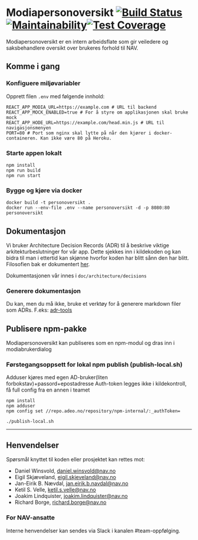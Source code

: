 # Modiapersonoversikt [![Build Status](https://travis-ci.org/navikt/modiapersonoversikt.svg?branch=master)](https://travis-ci.org/navikt/modiapersonoversikt) [![Maintainability](https://api.codeclimate.com/v1/badges/bc150401e4210a34fc4f/maintainability)](https://codeclimate.com/github/navikt/modiapersonoversikt/maintainability)[![Test Coverage](https://api.codeclimate.com/v1/badges/bc150401e4210a34fc4f/test_coverage)](https://codeclimate.com/github/navikt/modiapersonoversikt/test_coverage)

Modiapersonoversikt er en intern arbeidsflate som gir veiledere og
saksbehandlere oversikt over brukeres forhold til NAV.

## Komme i gang

### Konfiguere miljøvariabler

Opprett filen `.env` med følgende innhold:

```shell
REACT_APP_MODIA_URL=https://example.com # URL til backend
REACT_APP_MOCK_ENABLED=true # For å styre om applikasjonen skal bruke mock
REACT_APP_HODE_URL=https://example.com/head.min.js # URL til navigasjonsmenyen
PORT=80 # Port som nginx skal lytte på når den kjører i docker-containeren. Kan ikke være 80 på Heroku.
```

### Starte appen lokalt

```console
npm install
npm run build
npm run start
```

### Bygge og kjøre via docker

```console
docker build -t personoversikt .
docker run --env-file .env --name personoversikt -d -p 8080:80 personoversikt
```

## Dokumentasjon

Vi bruker Architecture Decision Records (ADR) til å beskrive viktige arkitekturbeslutninger for vår app. Dette sjekkes inn i kildekoden og kan bidra til man i ettertid kan skjønne hvorfor koden har blitt sånn den har blitt. Filosofien bak er dokumentert [her](http://thinkrelevance.com/blog/2011/11/15/documenting-architecture-decisions).

Dokumentasjonen vår innes i `doc/architecture/decisions`

### Generere dokumentasjon

Du kan, men du må ikke, bruke et verktøy for å generere markdown filer som ADRs. F.eks: [adr-tools](https://github.com/npryce/adr-tools)

## Publisere npm-pakke

Modiapersonoversikt kan publiseres som en npm-modul og dras inn i modiabrukerdialog

### Førstegangsoppsett for lokal npm publish (publish-local.sh)

Adduser kjøres med egen AD-bruker(liten forbokstav)+passord+epostadresse
Auth-token legges ikke i kildekontroll, få full config fra en annen i teamet

```console
npm install
npm adduser
npm config set //repo.adeo.no/repository/npm-internal/:_authToken=

./publish-local.sh
```

---

## Henvendelser

Spørsmål knyttet til koden eller prosjektet kan rettes mot:

* Daniel Winsvold, daniel.winsvold@nav.no
* Eigil Skjæveland, eigil.skjeveland@nav.no
* Jan-Eirik B. Nævdal, jan.eirik.b.navdal@nav.no
* Ketil S. Velle, ketil.s.velle@nav.no
* Joakim Lindquister, joakim.lindquister@nav.no
* Richard Borge, richard.borge@nav.no

### For NAV-ansatte

Interne henvendelser kan sendes via Slack i kanalen #team-oppfølging.

